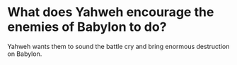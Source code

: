 # What does Yahweh encourage the enemies of Babylon to do?

Yahweh wants them to sound the battle cry and bring enormous destruction on Babylon.
